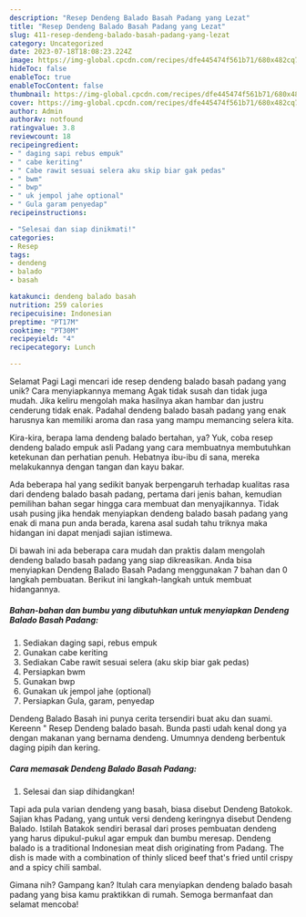 ```yaml
---
description: "Resep Dendeng Balado Basah Padang yang Lezat"
title: "Resep Dendeng Balado Basah Padang yang Lezat"
slug: 411-resep-dendeng-balado-basah-padang-yang-lezat
category: Uncategorized
date: 2023-07-18T18:08:23.224Z
image: https://img-global.cpcdn.com/recipes/dfe445474f561b71/680x482cq70/dendeng-balado-basah-padang-foto-resep-utama.jpg
hideToc: false
enableToc: true
enableTocContent: false
thumbnail: https://img-global.cpcdn.com/recipes/dfe445474f561b71/680x482cq70/dendeng-balado-basah-padang-foto-resep-utama.jpg
cover: https://img-global.cpcdn.com/recipes/dfe445474f561b71/680x482cq70/dendeng-balado-basah-padang-foto-resep-utama.jpg
author: Admin
authorAv: notfound
ratingvalue: 3.8
reviewcount: 18
recipeingredient:
- " daging sapi rebus empuk"
- " cabe keriting"
- " Cabe rawit sesuai selera aku skip biar gak pedas"
- " bwm"
- " bwp"
- " uk jempol jahe optional"
- " Gula garam penyedap"
recipeinstructions:

- "Selesai dan siap dinikmati!"
categories:
- Resep
tags:
- dendeng
- balado
- basah

katakunci: dendeng balado basah 
nutrition: 259 calories
recipecuisine: Indonesian
preptime: "PT17M"
cooktime: "PT30M"
recipeyield: "4"
recipecategory: Lunch

---
```



Selamat Pagi Lagi mencari ide resep dendeng balado basah padang yang unik? Cara menyiapkannya memang Agak tidak susah dan tidak juga mudah. Jika keliru mengolah maka hasilnya akan hambar dan justru cenderung tidak enak. Padahal dendeng balado basah padang yang enak harusnya kan memiliki aroma dan rasa yang mampu memancing selera kita.


Kira-kira, berapa lama dendeng balado bertahan, ya? Yuk, coba resep dendeng balado empuk asli Padang yang cara membuatnya membutuhkan ketekunan dan perhatian penuh. Hebatnya ibu-ibu di sana, mereka melakukannya dengan tangan dan kayu bakar.

Ada beberapa hal yang sedikit banyak berpengaruh terhadap kualitas rasa dari dendeng balado basah padang, pertama dari jenis bahan, kemudian pemilihan bahan segar hingga cara membuat dan menyajikannya. Tidak usah pusing jika hendak menyiapkan dendeng balado basah padang yang enak di mana pun anda berada, karena asal sudah tahu triknya maka hidangan ini dapat menjadi sajian istimewa.


Di bawah ini ada beberapa cara mudah dan praktis dalam mengolah dendeng balado basah padang yang siap dikreasikan. Anda bisa menyiapkan Dendeng Balado Basah Padang menggunakan 7 bahan dan 0 langkah pembuatan. Berikut ini langkah-langkah untuk membuat hidangannya.

<!--inarticleads1-->

##### Bahan-bahan dan bumbu yang dibutuhkan untuk menyiapkan Dendeng Balado Basah Padang:

1. Sediakan  daging sapi, rebus empuk
1. Gunakan  cabe keriting
1. Sediakan  Cabe rawit sesuai selera (aku skip biar gak pedas)
1. Persiapkan  bwm
1. Gunakan  bwp
1. Gunakan  uk jempol jahe (optional)
1. Persiapkan  Gula, garam, penyedap


Dendeng Balado Basah ini punya cerita tersendiri buat aku dan suami. Kereenn ️&#34; Resep Dendeng balado basah. Bunda pasti udah kenal dong ya dengan makanan yang bernama dendeng. Umumnya dendeng berbentuk daging pipih dan kering. 

<!--inarticleads2-->

##### Cara memasak Dendeng Balado Basah Padang:


1. Selesai dan siap dihidangkan!

Tapi ada pula varian dendeng yang basah, biasa disebut Dendeng Batokok. Sajian khas Padang, yang untuk versi dendeng keringnya disebut Dendeng Balado. Istilah Batakok sendiri berasal dari proses pembuatan dendeng yang harus dipukul-pukul agar empuk dan bumbu meresap. Dendeng balado is a traditional Indonesian meat dish originating from Padang. The dish is made with a combination of thinly sliced beef that&#39;s fried until crispy and a spicy chili sambal. 

Gimana nih? Gampang kan? Itulah cara menyiapkan dendeng balado basah padang yang bisa kamu praktikkan di rumah. Semoga bermanfaat dan selamat mencoba!
